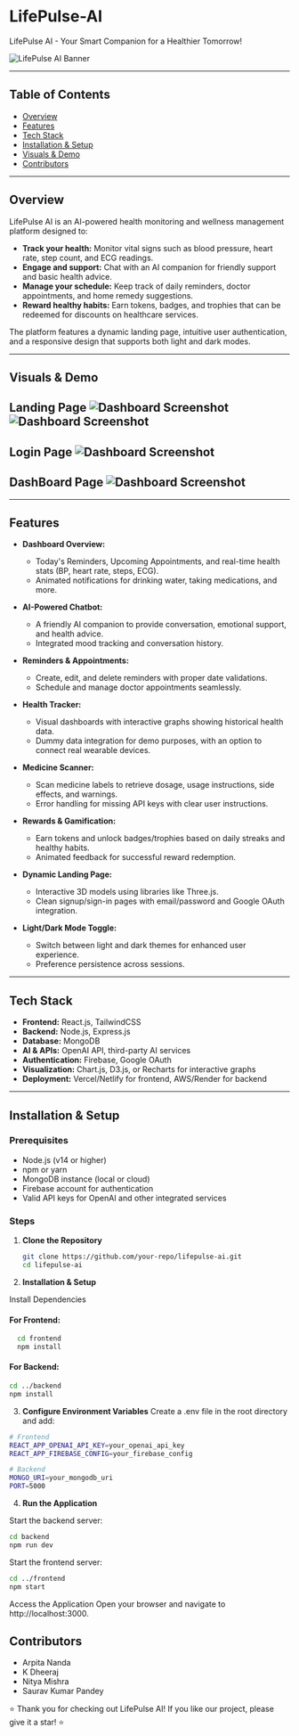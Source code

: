 # LifePulse-AI
LifePulse AI - Your Smart Companion for a Healthier Tomorrow!


![LifePulse AI Banner](./attached_assets/Banner.png)

---

## Table of Contents

- [Overview](#overview)
- [Features](#features)
- [Tech Stack](#tech-stack)
- [Installation & Setup](#installation--setup)
- [Visuals & Demo](#visuals--demo)
- [Contributors](#contributors)

---

## Overview

LifePulse AI is an AI-powered health monitoring and wellness management platform designed to:
- **Track your health:** Monitor vital signs such as blood pressure, heart rate, step count, and ECG readings.
- **Engage and support:** Chat with an AI companion for friendly support and basic health advice.
- **Manage your schedule:** Keep track of daily reminders, doctor appointments, and home remedy suggestions.
- **Reward healthy habits:** Earn tokens, badges, and trophies that can be redeemed for discounts on healthcare services.

The platform features a dynamic landing page, intuitive user authentication, and a responsive design that supports both light and dark modes.

---
## Visuals & Demo
**Landing Page**
![Dashboard Screenshot](./attached_assets/LandingP1.png)
![Dashboard Screenshot](./attached_assets/LandingP2.png)
---
**Login Page**
![Dashboard Screenshot](./attached_assets/LoginP.png)
---
**DashBoard Page**
![Dashboard Screenshot](./attached_assets/DashBoardP.png)
---

---
## Features

- **Dashboard Overview:**  
  - Today's Reminders, Upcoming Appointments, and real-time health stats (BP, heart rate, steps, ECG).
  - Animated notifications for drinking water, taking medications, and more.

- **AI-Powered Chatbot:**  
  - A friendly AI companion to provide conversation, emotional support, and health advice.
  - Integrated mood tracking and conversation history.

- **Reminders & Appointments:**  
  - Create, edit, and delete reminders with proper date validations.
  - Schedule and manage doctor appointments seamlessly.

- **Health Tracker:**  
  - Visual dashboards with interactive graphs showing historical health data.
  - Dummy data integration for demo purposes, with an option to connect real wearable devices.

- **Medicine Scanner:**  
  - Scan medicine labels to retrieve dosage, usage instructions, side effects, and warnings.
  - Error handling for missing API keys with clear user instructions.

- **Rewards & Gamification:**  
  - Earn tokens and unlock badges/trophies based on daily streaks and healthy habits.
  - Animated feedback for successful reward redemption.

- **Dynamic Landing Page:**  
  - Interactive 3D models using libraries like Three.js.
  - Clean signup/sign-in pages with email/password and Google OAuth integration.

- **Light/Dark Mode Toggle:**  
  - Switch between light and dark themes for enhanced user experience.
  - Preference persistence across sessions.

---

## Tech Stack

- **Frontend:** React.js, TailwindCSS 
- **Backend:** Node.js, Express.js
- **Database:** MongoDB
- **AI & APIs:** OpenAI API, third-party AI services
- **Authentication:** Firebase, Google OAuth
- **Visualization:** Chart.js, D3.js, or Recharts for interactive graphs
- **Deployment:** Vercel/Netlify for frontend, AWS/Render for backend

---

## Installation & Setup

### Prerequisites
- Node.js (v14 or higher)
- npm or yarn
- MongoDB instance (local or cloud)
- Firebase account for authentication
- Valid API keys for OpenAI and other integrated services

### Steps

1. **Clone the Repository**
   ```bash
   git clone https://github.com/your-repo/lifepulse-ai.git
   cd lifepulse-ai
   ```
2. **Installation & Setup**

Install Dependencies

#### For Frontend:
```bash
  cd frontend
  npm install
```
#### For Backend:
```bash
cd ../backend
npm install
```

3. **Configure Environment Variables**
  Create a .env file in the root directory and add:
```bash
# Frontend
REACT_APP_OPENAI_API_KEY=your_openai_api_key
REACT_APP_FIREBASE_CONFIG=your_firebase_config

# Backend
MONGO_URI=your_mongodb_uri
PORT=5000
```
4. **Run the Application**

Start the backend server:
```bash
cd backend
npm run dev
```
Start the frontend server:
```bash
cd ../frontend
npm start
```
Access the Application Open your browser and navigate to http://localhost:3000.

## Contributors
- Arpita Nanda
- K Dheeraj
- Nitya Mishra
- Saurav Kumar Pandey

⭐ Thank you for checking out LifePulse AI! If you like our project, please give it a star! ⭐
